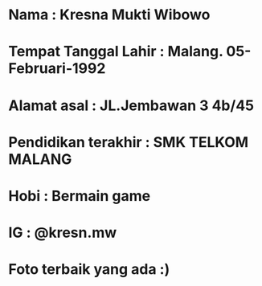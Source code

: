# Nama : Kresna Mukti Wibowo
# Tempat Tanggal Lahir : Malang. 05-Februari-1992
# Alamat asal : JL.Jembawan 3 4b/45
# Pendidikan terakhir : SMK TELKOM MALANG
# Hobi : Bermain game
# IG : @kresn.mw
# Foto terbaik yang ada :)


